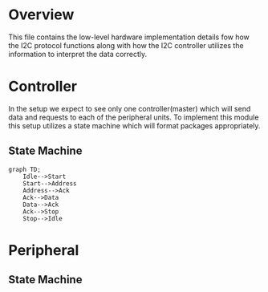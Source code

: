 # Overview
This file contains the low-level hardware implementation details fow how the I2C protocol functions along with how the I2C controller utilizes the information to interpret the data correctly.

# Controller
In the setup we expect to see only one controller(master) which will send data and requests to each of the peripheral units. To implement this module this setup utilizes a state machine which will format packages appropriately.

## State Machine
```mermaid
graph TD;
    Idle-->Start
    Start-->Address
    Address-->Ack
    Ack-->Data
    Data-->Ack
    Ack-->Stop
    Stop-->Idle
```

# Peripheral

## State Machine

